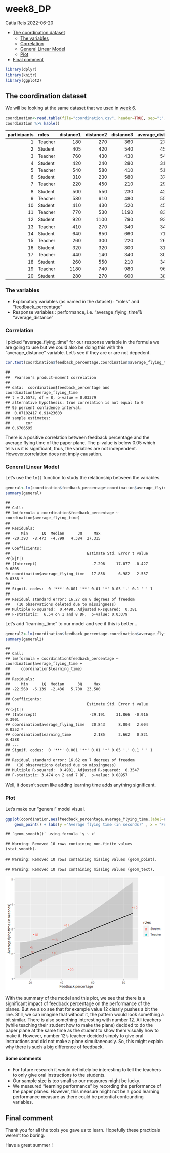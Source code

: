 week8_DP
================
Cátia Reis
2022-06-20

-   [The coordination dataset](#the-coordination-dataset)
    -   [The variables](#the-variables)
    -   [Correlation](#correlation)
    -   [General Linear Model](#general-linear-model)
    -   [Plot](#plot)
-   [Final comment](#final-comment)

``` r
library(dplyr)
library(knitr)
library(ggplot2)
```

## The coordination dataset

We will be looking at the same dataset that we used in [week
6](https://github.com/kaktos2/Practicals/blob/b0359cddcbe321f9a0707f52a1e50e1533a206e6/DP_week6/DP_week6.md).

``` r
coordination<-read.table(file="coordination.csv", header=TRUE, sep=";",dec=",") 
coordination %>% kable()
```

| participants | roles   | distance1 | distance2 | distance3 | average_distance | time1 | time2 | time3 | average_flying_time | learning_time | feedback_percentage |
|-------------:|:--------|----------:|----------:|----------:|-----------------:|------:|------:|------:|--------------------:|--------------:|--------------------:|
|            1 | Teacher |       180 |       270 |       360 |           270.00 |  1.17 |  2.14 |  2.33 |                1.88 |          4.00 |                  NA |
|            2 | Student |       405 |       420 |       540 |           455.00 |  0.92 |  2.40 |  1.07 |                1.46 |          5.65 |               13.40 |
|            3 | Teacher |       760 |       430 |       430 |           540.00 |  2.66 |  2.23 |  2.23 |                2.37 |          7.75 |                  NA |
|            4 | Student |       420 |       240 |       280 |           313.33 |  1.80 |  1.97 |  1.46 |                1.74 |          8.42 |               26.28 |
|            5 | Teacher |       540 |       580 |       410 |           510.00 |  2.17 |  2.17 |  1.17 |                1.84 |         10.83 |                  NA |
|            6 | Student |       310 |       230 |       580 |           373.33 |  2.11 |  1.52 |  2.62 |                2.08 |          5.77 |               20.83 |
|            7 | Teacher |       220 |       450 |       210 |           293.33 |  1.41 |  2.18 |  1.78 |                1.79 |          4.43 |                  NA |
|            8 | Student |       500 |       550 |       230 |           426.66 |  2.42 |  2.15 |  2.20 |                2.26 |         11.28 |               20.00 |
|            9 | Teacher |       580 |       610 |       480 |           556.67 |  2.23 |  2.60 |  1.92 |                2.25 |          5.53 |                  NA |
|           10 | Student |       410 |       430 |       520 |           453.33 |  2.04 |  2.03 |  2.04 |                2.04 |          6.17 |               34.14 |
|           11 | Teacher |       770 |       530 |      1190 |           830.00 |  3.47 |  2.37 |  3.90 |                3.25 |         10.00 |                  NA |
|           12 | Student |       920 |      1100 |       790 |           936.67 |  4.13 |  4.65 |  2.79 |                3.86 |          5.45 |               85.71 |
|           13 | Teacher |       410 |       270 |       340 |           340.00 |  1.02 |  1.57 |  1.84 |                1.48 |         11.00 |                  NA |
|           14 | Student |       640 |       850 |       660 |           716.67 |  3.03 |  3.52 |  2.89 |                3.15 |          5.42 |               42.10 |
|           15 | Teacher |       260 |       300 |       220 |           260.00 |  3.25 |  2.85 |  2.90 |                3.00 |          4.80 |                  NA |
|           16 | Student |       320 |       320 |       300 |           313.33 |  2.82 |  2.35 |  2.55 |                2.57 |          6.72 |               34.37 |
|           17 | Teacher |       440 |       140 |       340 |           306.67 |  2.78 |  2.70 |  2.82 |                2.77 |          6.50 |                  NA |
|           18 | Student |       260 |       550 |       210 |           340.00 |  3.15 |  2.63 |  2.55 |                2.78 |          3.57 |               21.95 |
|           19 | Teacher |      1180 |       740 |       980 |           966.67 |  4.73 |  3.45 |  3.75 |                3.98 |          4.30 |                  NA |
|           20 | Student |       280 |       270 |       600 |           383.33 |  1.24 |  1.02 |  1.89 |                1.38 |          9.88 |               44.66 |

### The variables

-   Explanatory variables (as named in the dataset) : “roles” and
    “feedback_percentage”
-   Response variables : performance, i.e. “average_flying_time”&
    “average_distance”

### Correlation

I picked “average_flying_time” for our response variable in the formula
we are going to use but we could also be doing this with the
“average_distance” variable. Let’s see if they are or are not depedent.

``` r
cor.test(coordination$feedback_percentage,coordination$average_flying_time)
```

    ## 
    ##  Pearson's product-moment correlation
    ## 
    ## data:  coordination$feedback_percentage and coordination$average_flying_time
    ## t = 2.5573, df = 8, p-value = 0.03379
    ## alternative hypothesis: true correlation is not equal to 0
    ## 95 percent confidence interval:
    ##  0.07102417 0.91423603
    ## sample estimates:
    ##       cor 
    ## 0.6706595

There is a positive correlation between feedback percentage and the
average flying time of the paper plane. The p-value is below 0.05 which
tells us it is significant, thus, the variables are not independent.
However,correlation does not imply causation.

### General Linear Model

Let’s use the `lm()` function to study the relationship between the
variables.

``` r
general<-lm(coordination$feedback_percentage~coordination$average_flying_time)
summary(general)
```

    ## 
    ## Call:
    ## lm(formula = coordination$feedback_percentage ~ coordination$average_flying_time)
    ## 
    ## Residuals:
    ##     Min      1Q  Median      3Q     Max 
    ## -20.393  -8.473  -4.799   4.384  27.315 
    ## 
    ## Coefficients:
    ##                                  Estimate Std. Error t value Pr(>|t|)  
    ## (Intercept)                        -7.296     17.077  -0.427   0.6805  
    ## coordination$average_flying_time   17.856      6.982   2.557   0.0338 *
    ## ---
    ## Signif. codes:  0 '***' 0.001 '**' 0.01 '*' 0.05 '.' 0.1 ' ' 1
    ## 
    ## Residual standard error: 16.27 on 8 degrees of freedom
    ##   (10 observations deleted due to missingness)
    ## Multiple R-squared:  0.4498, Adjusted R-squared:  0.381 
    ## F-statistic:  6.54 on 1 and 8 DF,  p-value: 0.03379

Let’s add “learning_time” to our model and see if this is better…

``` r
general2<-lm(coordination$feedback_percentage~coordination$average_flying_time+coordination$learning_time)
summary(general2)
```

    ## 
    ## Call:
    ## lm(formula = coordination$feedback_percentage ~ coordination$average_flying_time + 
    ##     coordination$learning_time)
    ## 
    ## Residuals:
    ##     Min      1Q  Median      3Q     Max 
    ## -22.560  -6.139  -2.436   5.700  23.500 
    ## 
    ## Coefficients:
    ##                                  Estimate Std. Error t value Pr(>|t|)  
    ## (Intercept)                       -29.191     31.866  -0.916   0.3901  
    ## coordination$average_flying_time   20.843      8.004   2.604   0.0352 *
    ## coordination$learning_time          2.185      2.662   0.821   0.4388  
    ## ---
    ## Signif. codes:  0 '***' 0.001 '**' 0.01 '*' 0.05 '.' 0.1 ' ' 1
    ## 
    ## Residual standard error: 16.62 on 7 degrees of freedom
    ##   (10 observations deleted due to missingness)
    ## Multiple R-squared:  0.4981, Adjusted R-squared:  0.3547 
    ## F-statistic: 3.474 on 2 and 7 DF,  p-value: 0.08957

Well, it doesn’t seem like adding learning time adds anything
significant.

### Plot

Let’s make our “general” model visual.

``` r
ggplot(coordination,aes(feedback_percentage,average_flying_time,label=rownames(coordination),color=roles)) +
    geom_point() + labs(y ="Average flying time (in seconds)" , x = "Feedback percentage") + geom_text(hjust = -0.3)+geom_smooth(method = "lm", se = TRUE,color="black")  
```

    ## `geom_smooth()` using formula 'y ~ x'

    ## Warning: Removed 10 rows containing non-finite values (stat_smooth).

    ## Warning: Removed 10 rows containing missing values (geom_point).

    ## Warning: Removed 10 rows containing missing values (geom_text).

![](DP_week8_files/figure-gfm/unnamed-chunk-6-1.png)<!-- -->

With the summary of the model and this plot, we see that there is a
significant impact of feedback percentage on the performance of the
planes. But we also see that for example value 12 clearly pushes a bit
the line. Still, we can imagine that without it, the pattern would look
something a bit similar. There is also something interesting with number
12. All teachers (while teaching their student how to make the plane)
decided to do the paper plane at the same time as the student to show
them visually how to make it. However, number 12’s teacher decided
simply to give oral instructions and did not make a plane
simultaneously. So, this might explain why there is such a big
difference of feedback.

#### Some comments

-   For future research it would definitely be interesting to tell the
    teachers to only give oral instructions to the students.
-   Our sample size is too small so our measures might be lucky.
-   We measured “learning performance” by recording the performance of
    the paper planes. However, this measure might not be a good learning
    performance measure as there could be potential confounding
    variables.

## Final comment

Thank you for all the tools you gave us to learn. Hopefully these
practicals weren’t too boring.

Have a great summer !
